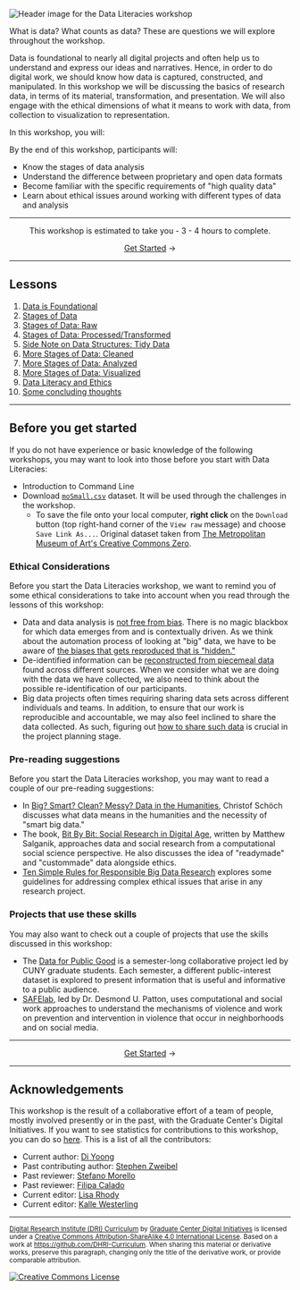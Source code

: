 ![Header image for the Data Literacies workshop](https://raw.githubusercontent.com/DHRI-Curriculum/data-literacies/v2.0/_django-meta/header%403x.png)


What is data? What counts as data? These are questions we will explore throughout the workshop.   

Data is foundational to nearly all digital projects and often help us to understand and express our ideas and narratives. Hence, in order to do digital work, we should know how data is captured, constructed, and manipulated. In this workshop we will be discussing the basics of research data, in terms of its material, transformation, and presentation. We will also engage with the ethical dimensions of what it means to work with data, from collection to visualization to representation.

In this workshop, you will:

By the end of this workshop, participants will:

- Know the stages of data analysis
- Understand the difference between proprietary and open data formats
- Become familiar with the specific requirements of "high quality data"
- Learn about ethical issues around working with different types of data and analysis

---

<p align="center">This workshop is estimated to take you - 3 - 4 hours to complete.</p><p align="center"><a href="sections/01-data-is-foundational.md">Get Started</a> →</p>

---

## Lessons

1. [Data is Foundational](sections/01-data-is-foundational.md)
2. [Stages of Data](sections/02-stages-of-data.md)
3. [Stages of Data: Raw](sections/03-stages-of-data-raw.md)
4. [Stages of Data: Processed/Transformed](sections/04-stages-of-data-processedtransformed.md)
5. [Side Note on Data Structures: Tidy Data](sections/05-side-note-on-data-structures-tidy-data.md)
6. [More Stages of Data: Cleaned](sections/06-more-stages-of-data-cleaned.md)
7. [More Stages of Data: Analyzed](sections/07-more-stages-of-data-analyzed.md)
8. [More Stages of Data: Visualized](sections/08-more-stages-of-data-visualized.md)
9. [Data Literacy and Ethics](sections/09-data-literacy-and-ethics.md)
10. [Some concluding thoughts](sections/10-some-concluding-thoughts.md)

---

## Before you get started

If you do not have experience or basic knowledge of the following workshops, you may want to look into those before you start with Data Literacies:

- Introduction to Command Line
- Download [`moSmall.csv`](https://github.com/DHRI-Curriculum/data-literacies/blob/v2.0-di-edits/files/moSmall.csv) dataset. It will be used through the challenges in the workshop.
    - To save the file onto your local computer, **right click** on the `Download` button (top right-hand corner of the `View raw` message) and choose `Save Link As...`.  Original dataset taken from [The Metropolitan Museum of Art's Creative Commons Zero](https://github.com/metmuseum/openaccess).

### Ethical Considerations

Before you start the Data Literacies workshop, we want to remind you of some ethical considerations to take into account when you read through the lessons of this workshop:

- Data and data analysis is [not free from bias](https://medium.com/@angebassa/data-alone-isnt-ground-truth-9e733079dfd4). There is no magic blackbox for which data emerges from and is contextually driven. As we think about the automation process of looking at "big" data, we have to be aware of [the biases that gets reproduced that is "hidden."](https://www.propublica.org/article/machine-bias-risk-assessments-in-criminal-sentencing)
- De-identified information can be [reconstructed from piecemeal data](https://techscience.org/a/2015092903/) found across different sources. When we consider what we are doing with the data we have collected, we also need to think about the possible re-identification of our participants. 
- Big data projects often times requiring sharing data sets across different individuals and teams. In addition, to ensure that our work is reproducible and accountable, we may also feel inclined to share the data collected. As such, figuring out [how to share such data](https://techscience.org/a/2015101601/) is crucial in the project planning stage.

### Pre-reading suggestions

Before you start the Data Literacies workshop, you may want to read a couple of our pre-reading suggestions:

- In [Big? Smart? Clean? Messy? Data in the Humanities](http://journalofdigitalhumanities.org/2-3/big-smart-clean-messy-data-in-the-humanities/), Christof Schöch discusses what data means in the humanities and the necessity of "smart big data."
- The book, [Bit By Bit: Social Research in Digital Age](https://www.bitbybitbook.com/en/1st-ed/preface/), written by Matthew Salganik, approaches data and social research from a computational social science perspective. He also discusses the idea of "readymade" and "custommade" data alongside ethics.
- [Ten Simple Rules for Responsible Big Data Research](https://www.ncbi.nlm.nih.gov/pmc/articles/PMC5373508/) explores some guidelines for addressing complex ethical issues that arise in any research project.

### Projects that use these skills

You may also want to check out a couple of projects that use the skills discussed in this workshop:

- The [Data for Public Good](https://dataforgood.commons.gc.cuny.edu/) is a semester-long collaborative project led by CUNY graduate students. Each semester, a different public-interest dataset is explored to present information that is useful and informative to a public audience.
- [SAFElab](https://safelab.socialwork.columbia.edu/), led by Dr. Desmond U. Patton, uses computational and social work approaches to understand the mechanisms of violence and work on prevention and intervention in violence that occur in neighborhoods and on social media.

---

<p align="center"><a href="sections/01-data-is-foundational.md">Get Started</a> →</p>

---

## Acknowledgements

This workshop is the result of a collaborative effort of a team of people, mostly involved presently or in the past, with the Graduate Center's Digital Initiatives. If you want to see statistics for contributions to this workshop, you can do so [here](https://github.com/DHRI-Curriculum/python/graphs/contributors). This is a list of all the contributors:

- Current author: [Di Yoong](https://github.com/dyoong)
- Past contributing author: [Stephen Zweibel](https://github.com/szweibel)
- Past reviewer: [Stefano Morello](https://github.com/smorello87)
- Past reviewer: [Filipa Calado](https://github.com/gofilipa)
- Current editor: [Lisa Rhody](https://github.com/lmrhody)
- Current editor: [Kalle Westerling](https://github.com/kallewesterling)

---

<sub>[Digital Research Institute (DRI) Curriculum](http://purl.org/dc/terms/) by [Graduate Center Digital Initiatives](https://gcdi.commons.gc.cuny.edu/) is licensed under a [Creative Commons Attribution-ShareAlike 4.0 International License](http://creativecommons.org/licenses/by-sa/4.0/). Based on a work at <https://github.com/DHRI-Curriculum>. When sharing this material or derivative works, preserve this paragraph, changing only the title of the derivative work, or provide comparable attribution.</sub>

[![Creative Commons License](https://i.creativecommons.org/l/by-sa/4.0/88x31.png)](http://creativecommons.org/licenses/by-sa/4.0/)
